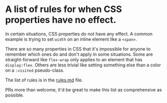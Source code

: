 # A list of rules for when CSS properties have no effect.

In certain situations, CSS properties do not have any effect. A common example is trying to set `width` on an inline element like a `<span>`.

There are so many properties in CSS that it's impossible for anyone to remember which ones do and don't apply in some situations. Some are straight-forward like `flex-wrap` only applies to an element that has `display:flex`. Others are less trivial like setting something else than a color on a `:visited` pseudo-class.

The list of rules is in the [rules.md](https://github.com/captainbrosset/useless-css-properties/blob/master/rules.md) file.

PRs more than welcome, it'd be great to make this list as comprehensive as possible.
